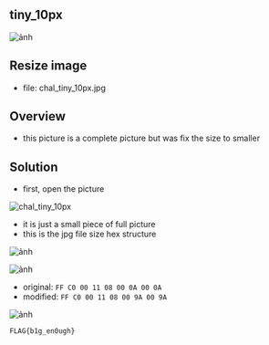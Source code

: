 ## tiny_10px

![ảnh](https://github.com/LDV-SpaceK/WaniCTF2024/assets/151914246/641d8644-afba-42c8-b21a-73ef0ba98ccb)

## Resize image

* file: chal_tiny_10px.jpg

## Overview

* this picture is a complete picture but was fix the size to smaller

## Solution

* first, open the picture

![chal_tiny_10px](https://github.com/LDV-SpaceK/WaniCTF2024/assets/151914246/5d5b2341-a184-40cc-b7e2-3f1718d49793)

* it is just a small piece of full picture
* this is the jpg file size hex structure

![ảnh](https://github.com/LDV-SpaceK/WaniCTF2024/assets/151914246/e4e36f43-3347-475a-9b63-604e0740bb13)

![ảnh](https://github.com/LDV-SpaceK/WaniCTF2024/assets/151914246/cb217cfe-0801-4048-b2ae-8e1adb70dc6e)

* original: `FF C0 00 11 08 00 0A 00 0A`
* modified: `FF C0 00 11 08 00 9A 00 9A`

![ảnh](https://github.com/LDV-SpaceK/WaniCTF2024/assets/151914246/59c94bc8-0511-41ee-91ce-a75fd3e4e55a)

`FLAG{b1g_en0ugh}`




